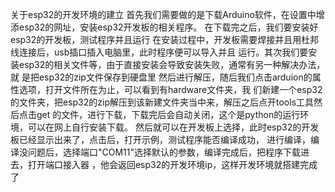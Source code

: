 关于esp32的开发环境的建立
首先我们需要做的是下载Arduino软件，在设置中增添esp32的网址，安装esp32开发板的相关程序。
在下载完之后，我们要安装好esp32的开发板，测试程序并且运行
在安装过程中，开发板需要焊接并且用杜邦线连接后，usb插口插入电脑里，此时程序便可以导入并且
运行。其次我们要安装esp32的相关文件等，由于直接安装会导致安装失败，通常有另一种解决办法，就
是把esp32的zip文件保存到硬盘里
然后进行解压，随后我们点击arduion的属性选项，打开文件所在为止，可以看到有hardware文件夹，我
们新建一个esp32的文件夹，把esp32的zip解压到该新建文件夹当中来，解压之后点开tools工具然后点击get
的文件，进行下载，下载完后会自动关闭，这个是python的运行环境，可以在网上自行安装下载。
然后就可以在开发板上选择，此时esp32的开发板已经显示出来了，点击后，打开示例，测试程序能否编译成功，
进行编译，编译没问题后，选择端口"COM11"选择默认的参数，编译完成后，把程序下载进去，打开端口接入器
，他会返回esp32的开发环境ip，这样开发环境就搭建完成了
